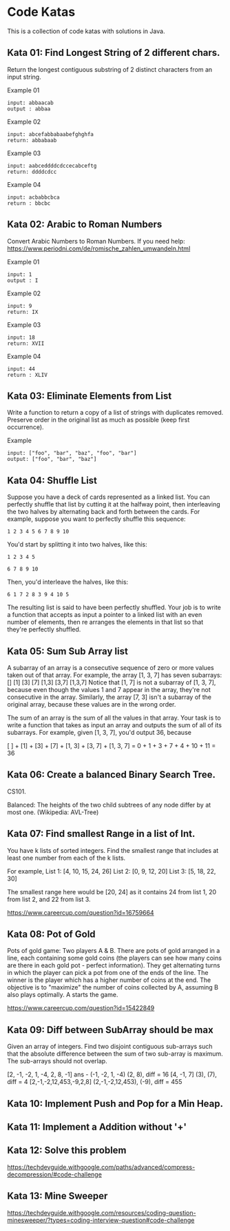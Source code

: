 # Code Katas

This is a collection of code katas with solutions in Java.

## Kata 01: Find Longest String of 2 different chars. 

Return the longest contiguous substring of 2 distinct characters from an input string.

Example 01
```
input: abbaacab
output : abbaa
```

Example 02
```
input: abcefabbabaabefghghfa 
return: abbabaab
```

Example 03
```
input: aabceddddcdccecabceftg 
return: ddddcdcc
```

Example 04
```
input: acbabbcbca 
return : bbcbc
````


## Kata 02: Arabic to Roman Numbers

Convert Arabic Numbers to Roman Numbers. If you need help: https://www.periodni.com/de/romische_zahlen_umwandeln.html

Example 01
```
input: 1
output : I
```

Example 02
```
input: 9 
return: IX
```

Example 03
```
input: 18 
return: XVII
```

Example 04
```
input: 44 
return : XLIV
````

## Kata 03: Eliminate Elements from List

Write a function to return a copy of a list of strings with duplicates removed. Preserve order in the original list as 
much as possible (keep first occurrence).

Example
```
input: ["foo", "bar", "baz", "foo", "bar"]
output: ["foo", "bar", "baz"]
```

## Kata 04: Shuffle List

Suppose you have a deck of cards represented as a linked list. You can perfectly shuffle that list by cutting it at the 
halfway point, then interleaving the two halves by alternating back and forth between the cards. For example, suppose 
you want to perfectly shuffle this sequence:
```
1 2 3 4 5 6 7 8 9 10
```

You'd start by splitting it into two halves, like this:
```
1 2 3 4 5 
```
```
6 7 8 9 10
```
Then, you'd interleave the halves, like this:
```
6 1 7 2 8 3 9 4 10 5
```
The resulting list is said to have been perfectly shuffled. Your job is to write a function that accepts as input a 
pointer to a linked list with an even number of elements, then re­ arranges the elements in that list so that they're 
perfectly shuffled.

## Kata 05: Sum Sub Array list

A subarray of an array is a consecutive sequence of zero or more values taken out of that array. For example, the array 
[1, 3, 7] has seven subarrays:
[] [1] [3] [7] [1,3] [3,7] [1,3,7]
Notice that [1, 7] is not a subarray of [1, 3, 7], because even though the values 1 and 7 appear in the array, they're 
not consecutive in the array. Similarly, the array [7, 3] isn't a subarray of the original array, because these values
are in the wrong order.

The sum of an array is the sum of all the values in that array. Your task is to write a function that takes as input an 
array and outputs the sum of all of its subarrays. For example, given [1, 3, 7], you'd output 36, because


[ ] + [1] + [3] + [7] + [1, 3] + [3, 7] + [1, 3, 7] = 0 + 1 + 3 + 7 + 4 + 10 + 11 = 36

## Kata 06: Create a balanced Binary Search Tree. 

CS101.

Balanced:  The heights of the two child subtrees of any node differ by at most one. (Wikipedia: AVL-Tree) 

## Kata 07: Find smallest Range in a list of Int. 

You have k lists of sorted integers. Find the smallest range that includes at least one number from each of the k lists.

For example,
List 1: [4, 10, 15, 24, 26]
List 2: [0, 9, 12, 20]
List 3: [5, 18, 22, 30]

The smallest range here would be [20, 24] as it contains 24 from list 1, 20 from list 2, and 22 from list 3.

https://www.careercup.com/question?id=16759664

## Kata 08: Pot of Gold

Pots of gold game: Two players A & B. There are pots of gold arranged in a line, each containing some gold coins (the 
players can see how many coins are there in each gold pot - perfect information). They get alternating turns in which 
the player can pick a pot from one of the ends of the line. The winner is the player which has a higher number of coins 
at the end. The objective is to "maximize" the number of coins collected by A, assuming B also plays optimally. 
A starts the game.

https://www.careercup.com/question?id=15422849


## Kata 09: Diff between SubArray should be max

Given an array of integers. Find two disjoint contiguous sub-arrays such that the absolute difference between the sum 
of two sub-array is maximum. The sub-arrays should not overlap.

[2, -1, -2, 1, -4, 2, 8, -1] ans - (-1, -2, 1, -4) (2, 8), diff = 16
[4, -1, 7] (3), (7), diff = 4
[2,-1,-2,12,453,-9,2,8] (2,-1,-2,12,453), (-9), diff = 455

## Kata 10: Implement Push and Pop for a Min Heap.

## Kata 11: Implement a Addition without '+'

## Kata 12: Solve this problem

https://techdevguide.withgoogle.com/paths/advanced/compress-decompression/#code-challenge

## Kata 13: Mine Sweeper

https://techdevguide.withgoogle.com/resources/coding-question-minesweeper/?types=coding-interview-question#code-challenge
